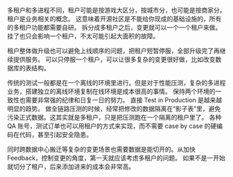多租户和多进程不同，租户可能是按游戏大区分，按城市分，也可能是按商家分。租户是业务相关的概念。
这意味着开源社区是不能给你现成的基础设施的，所有的多租户功能都需要自研。
拆分成多租户之后，变更就可以一个一个租户来做。挂了也只会影响一个租户，不太可能引起大面积的故障。

租户整体做升级也可以避免上线顺序的问题，把租户短暂停服，全部升级完了再继续提供服务。
可以只停服一个租户，可以让很多复杂的变更很好做，比如改变数据库的表结构。

传统的测试一般都是在一个离线的环境里进行。但是对于性能压测，复杂的多进程业务，搭建独立的离线环境复制在线环境是成本很高的事情。
保持两个环境的一致性也需要非常强的纪律和日复一日的努力。
直接 Test in Production 是越来越明显的趋势。
做全链路压测的时候，经常把修改的数据隔离在“影子表”里，避免污染正式数据。这其实就是多租户，只是把压测跑在一个隔离的租户里了。
各种 QA 账号，测试订单也可以用租户的方式来实现，而不需要 case by case 的硬编码在代码，甚至引起安全隐患。

同时跨数据中心搬迁等复杂的变更场景也需要数据是能切开的。从加快 Feedback，控制变更的角度，第一天就应该考虑多租户的问题。
如果不是一开始就切分了租户，后来添加进来的成本会非常高。